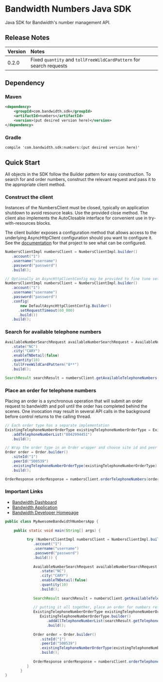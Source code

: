 # Bandwidth Numbers Java SDK

Java SDK for Bandwidth's number management API.

## Release Notes

| Version | Notes |
|:---|:---|
| 0.2.0  | Fixed `quantity` and `tollFreeWildCardPattern` for search requests |

## Dependency

### Maven
```xml
<dependency>
    <groupId>com.bandwidth.sdk</groupId>
    <artifactId>numbers</artifactId>
    <version>(put desired version here)</version>
</dependency>
```

### Gradle
```
compile 'com.bandwidth.sdk:numbers:(put desired version here)'
```


## Quick Start

All objects in the SDK follow the Builder pattern for easy construction. To search for and order numbers, construct the 
relevant request and pass it to the appropriate client method.

### Construct the client
Instances of the NumbersClient must be closed, typically on application shutdown to avoid resource leaks. Use the 
provided close method. The client also implements the AutoClosable interface for convenient use in try-with-resources 
blocks.

The client builder exposes a configuration method that allows access to the underlying AsyncHttpClient configuration
should you want to configure it. See the [documentation](https://github.com/AsyncHttpClient/async-http-client) for that 
project to see what can be configured.
```java
NumbersClientImpl numbersClient = NumbersClientImpl.builder()
   .account("1")
   .username("username")
   .password("password")
   .build();

// Optionally an AsyncHttpClientConfig may be provided to fine tune settings
NumbersClientImpl numbersClient = NumbersClientImpl.builder()
   .account("1")
   .username("username")
   .password("password")
   .config(
       new DefaultAsyncHttpClientConfig.Builder()
      .setRequestTimeout(60_000)
      .build())
   .build();
```

### Search for available telephone numbers
```java
AvailableNumberSearchRequest availableNumberSearchRequest = AvailableNumberSearchRequest.builder()
   .state("NC")
   .city("CARY")
   .enableTNDetail(false)
   .quantity(10)
   .tollFreeWildCardPattern("8**")
   .build();

SearchResult searchResult = numbersClient.getAvailableTelephoneNumbers(availableNumberSearchRequest);
```

### Place an order for telephone numbers
Placing an order is a synchronous operation that will submit an order request to bandwidth and poll until the order has 
completed behind the scenes. One invocation may result in several API calls in the background before control returns to 
the calling thread.
```java
// Each order type has a separate implementation
ExistingTelephoneNumberOrderType existingTelephoneNumberOrderType = ExistingTelephoneNumberOrderType.builder()
   .addTelephoneNumberList("8042994451")
   .build();

// Wrap the order type in an Order wrapper and choose site id and peer for numbers to be associated with
Order order = Order.builder()
   .siteId("1")
   .peerId("500539")
   .existingTelephoneNumberOrderType(existingTelephoneNumberOrderType)
   .build();

OrderResponse orderResponse = numbersClient.orderTelephoneNumbers(order);
```

### Important Links
* [Bandwidth Dashboard](https://dashboard.bandwidth.com/portal/report/#login:)
* [Bandwidth Application](https://app.bandwidth.com/login)
* [Bandwidth Developer Homepage](https://dev.bandwidth.com/)



```java
public class MyAwesomeBandwidthNumbersApp {
    
    public static void main(String[] args) {
       
          try (NumbersClientImpl numbersClient = NumbersClientImpl.builder()
             .account("1")
             .username("username")
             .password("password")
             .build()) {
    
             AvailableNumberSearchRequest availableNumberSearchRequest = AvailableNumberSearchRequest.builder()
                .state("NC")
                .city("CARY")
                .enableTNDetail(false)
                .quantity(10)
                .build();
    
             SearchResult searchResult = numbersClient.getAvailableTelephoneNumbers(availableNumberSearchRequest);
    
             // putting it all together, place an order for numbers returned from a number search
             ExistingTelephoneNumberOrderType existingTelephoneNumberOrderType =
                ExistingTelephoneNumberOrderType.builder()
                   .addAllTelephoneNumberList(searchResult.getTelephoneNumberList())
                   .build();
    
             Order order = Order.builder()
                .siteId("1")
                .peerId("500539")
                .existingTelephoneNumberOrderType(existingTelephoneNumberOrderType)
                .build();
    
             OrderResponse orderResponse = numbersClient.orderTelephoneNumbers(order);
          }
       }
}
```
